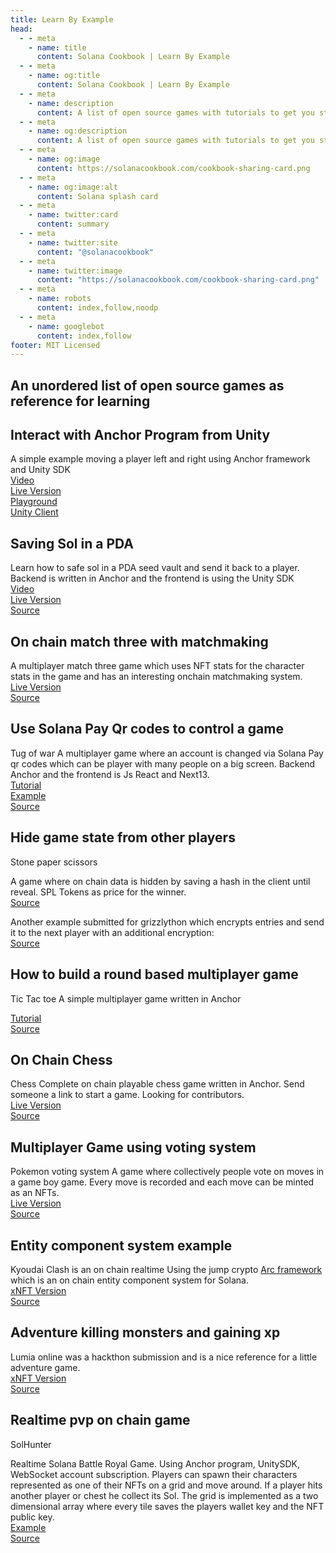 ```yaml
---
title: Learn By Example
head:
  - - meta
    - name: title
      content: Solana Cookbook | Learn By Example
  - - meta
    - name: og:title
      content: Solana Cookbook | Learn By Example
  - - meta
    - name: description
      content: A list of open source games with tutorials to get you started.
  - - meta
    - name: og:description
      content: A list of open source games with tutorials to get you started.
  - - meta
    - name: og:image
      content: https://solanacookbook.com/cookbook-sharing-card.png
  - - meta
    - name: og:image:alt
      content: Solana splash card
  - - meta
    - name: twitter:card
      content: summary
  - - meta
    - name: twitter:site
      content: "@solanacookbook"
  - - meta
    - name: twitter:image
      content: "https://solanacookbook.com/cookbook-sharing-card.png"
  - - meta
    - name: robots
      content: index,follow,noodp
  - - meta
    - name: googlebot
      content: index,follow
footer: MIT Licensed
---
```


## An unordered list of open source games as reference for learning

## Interact with Anchor Program from Unity

A simple example moving a player left and right using Anchor framework and Unity SDK
<br/>
[Video](https://www.youtube.com/watch?v=_vQ3bSs3svs)<br/>
[Live Version](https://solplay.de/TinyAdventure/index.html)<br/>
[Playground](https://beta.solpg.io/tutorials/tiny-adventure)<br/>
[Unity Client](https://github.com/Woody4618/SolPlay_Unity_SDK/tree/main/Assets/SolPlay/Examples/TinyAdventure)<br/>

## Saving Sol in a PDA

Learn how to safe sol in a PDA seed vault and send it back to a player. Backend is written in Anchor and the frontend is using the Unity SDK<br/>
[Video](https://www.youtube.com/watch?v=gILXyWvXu7M)<br/>
[Live Version](https://solplay.de/TinyAdventureTwo/index.html)<br/>
[Source](https://github.com/Woody4618/SolPlay_Unity_SDK/tree/main/Assets/SolPlay/Examples/TinyAdventureTwo)<br/>


## On chain match three with matchmaking

A multiplayer match three game which uses NFT stats for the character stats in the game and has an interesting onchain matchmaking system.
<br/>
[Live Version](https://deezquest.vercel.app/)<br/>
[Source](https://github.com/val-samonte/deezquest)<br/>

## Use Solana Pay Qr codes to control a game

Tug of war
A multiplayer game where an account is changed via Solana Pay qr codes which can be player with many people on a big screen. Backend Anchor and the frontend is Js React and Next13.
<br/>
[Tutorial](https://www.youtube.com/watch?v=_XBvEHwSqJc&ab_channel=SolPlay)<br/>
[Example](https://tug-of-war.vercel.app/)<br/>
[Source](https://github.com/Woody4618/workshops_fork/tree/main/workshops/tug-of-war)<br/>


## Hide game state from other players

Stone paper scissors

A game where on chain data is hidden by saving a hash in the client until reveal. SPL Tokens as price for the winner.<br/>
[Source](https://github.com/kevinrodriguez-io/bonk-paper-scissors)

Another example submitted for grizzlython which encrypts entries and send it to the next player with an additional encryption:<br/>
[Source](https://github.com/solanaGames)


## How to build a round based multiplayer game

Tic Tac toe
A simple multiplayer game written in Anchor

[Tutorial](https://book.anchor-lang.com/anchor_in_depth/milestone_project_tic-tac-toe.html)<br/>
[Source](https://github.com/coral-xyz/anchor-book/tree/master/programs/tic-tac-toe)


## On Chain Chess

Chess
Complete on chain playable chess game written in Anchor. Send someone a link to start a game. Looking for contributors.
<br/>
[Live Version](https://chess.vicyyn.com/)<br/>
[Source](https://github.com/vicyyn/sol-chess/)<br/>


## Multiplayer Game using voting system
Pokemon voting system
A game where collectively people vote on moves in a game boy game. Every move is recorded and each move can be minted as an NFTs.
<br/>
[Live Version](https://solana.playspokemon.xyz/)<br/>
[Source](https://github.com/nelsontky/web3-plays-pokemon)<br/>

## Entity component system example

Kyoudai Clash is an on chain realtime 
Using the jump crypto [Arc framework](https://github.com/JumpCrypto/sol-arc) which is an on chain entity component system for Solana. 
<br/>
[xNFT Version](https://www.xnft.gg/app/D2i3cz9juUPLwbpi8rV2XvAnB5nEe3f8fM5YUpgVprbT)<br/>
[Source](https://github.com/spacemandev-git/dominari-arc)<br/>


## Adventure killing monsters and gaining xp

Lumia online was a hackthon submission and is a nice reference for a little adventure game.
<br/>
[xNFT Version](https://www.xnft.gg/app/D2i3cz9juUPLwbpi8rV2XvAnB5nEe3f8fM5YUpgVprbT)<br/>
[Source](https://github.com/spacemandev-git/dominari-arc)<br/>

## Realtime pvp on chain game

SolHunter

Realtime Solana Battle Royal Game. Using Anchor program, UnitySDK, WebSocket account subscription. Players can spawn their characters represented as one of their NFTs on a grid and move around. If a player hits another player or chest he collect its Sol. The grid is implemented as a two dimensional array where every tile saves the players wallet key and the NFT public key.
<br/>
[Example](https://solplay.de/SolHunter/index.html)<br/>
[Source](https://github.com/Woody4618/SolPlay_Unity_SDK/tree/main/Assets/SolPlay/Examples/SolHunter)<br/>

